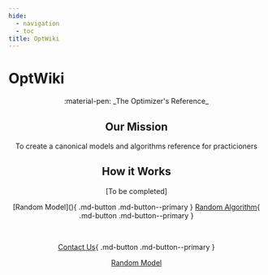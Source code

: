 ```yaml
---
hide:
  - navigation
  - toc
title: OptWiki
---
```


<script>
  var models = [
      'https://www.optwiki.site/model-lasso',
      'https://www.optwiki.site/model-lasso'
  ];

  function randomModel() {
      var i = parseInt(Math.random() * models.length);
      location.href = models[i];
  }
</script>

# OptWiki

<center>
    :material-pen: _The Optimizer's Reference_

## Our Mission

To create a canonical models and algorithms reference for practicioners

## How it Works

[To be completed]


[Random Model](<a href="#" onclick="randomModel();"></a>){ .md-button .md-button--primary }
[Random Algorithm]("randomModel();"){ .md-button .md-button--primary }

<br>

[Contact Us](https://form.jotform.com/heatonforms/contact){ .md-button .md-button--primary }
  
<a href="#" onclick="randomModel();">Random Model</a>
</center>
